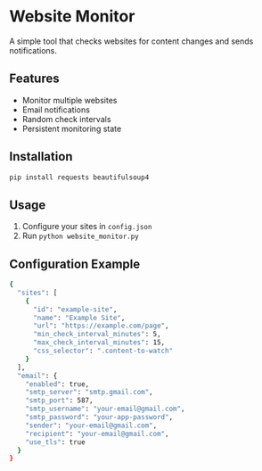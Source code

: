 # Website Monitor

A simple tool that checks websites for content changes and sends notifications.

## Features

- Monitor multiple websites
- Email notifications
- Random check intervals
- Persistent monitoring state

## Installation

```bash
pip install requests beautifulsoup4
```

## Usage
1. Configure your sites in `config.json`
2. Run `python website_monitor.py`

## Configuration Example
```bash
{
  "sites": [
    {
      "id": "example-site",
      "name": "Example Site",
      "url": "https://example.com/page",
      "min_check_interval_minutes": 5,
      "max_check_interval_minutes": 15,
      "css_selector": ".content-to-watch"
    }
  ],
  "email": {
    "enabled": true,
    "smtp_server": "smtp.gmail.com",
    "smtp_port": 587,
    "smtp_username": "your-email@gmail.com",
    "smtp_password": "your-app-password",
    "sender": "your-email@gmail.com",
    "recipient": "your-email@gmail.com",
    "use_tls": true
  }
}
```